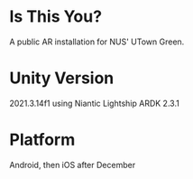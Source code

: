 # Is This You?
A public AR installation for NUS' UTown Green.

# Unity Version
2021.3.14f1
using Niantic Lightship ARDK 2.3.1

# Platform
Android, then iOS after December
